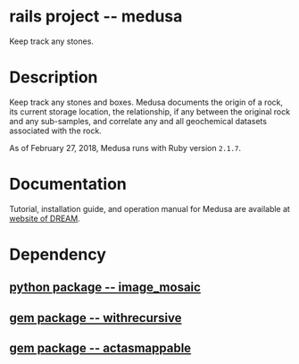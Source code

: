 # rails project -- medusa

Keep track any stones.

# Description

Keep track any stones and boxes.  Medusa documents the origin of a rock, its
current storage location, the relationship, if any between the
original rock and any sub-samples, and correlate any and all
geochemical datasets associated with the rock.

As of February 27, 2018, Medusa runs with Ruby version `2.1.7`.

# Documentation

Tutorial, installation guide, and operation manual for Medusa are
available at [website of
DREAM](http://dream.misasa.okayama-u.ac.jp/documentation/).

# Dependency

## [python package -- image_mosaic](https://github.com/misasa/image_mosaic)

## [gem package -- withrecursive](https://github.com/misasa/withrecursive)

## [gem package -- actasmappable](https://github.com/misasa/actasmappable)
